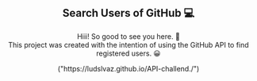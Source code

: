 <span align = "center">

## Search Users of GitHub 💻

</span> 

<p align = "center">
  Hiii! So good to see you here. 👋 
 <br> This project was created with the intention of using the GitHub API to find registered users. 😀 </br>
</p>

<div align = "center">
   ("https://ludslvaz.github.io/API-challend./")
</div>
